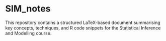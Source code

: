 # SIM_notes

This repository contains a structured LaTeX-based document summarising key concepts, techniques, and R code snippets for the Statistical Inference and Modelling course.
